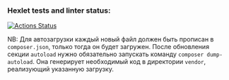 ### Hexlet tests and linter status:
[![Actions Status](https://github.com/ola-9/php-project-45/actions/workflows/hexlet-check.yml/badge.svg)](https://github.com/ola-9/php-project-45/actions)

NB: Для автозагрузки каждый новый файл должен быть прописан в `composer.json`, только тогда он будет загружен. 
После обновления секции `autoload` нужно обязательно запускать команду `composer dump-autoload`. Она генерирует необходимый код в директории `vendor`, реализующий указанную загрузку.
